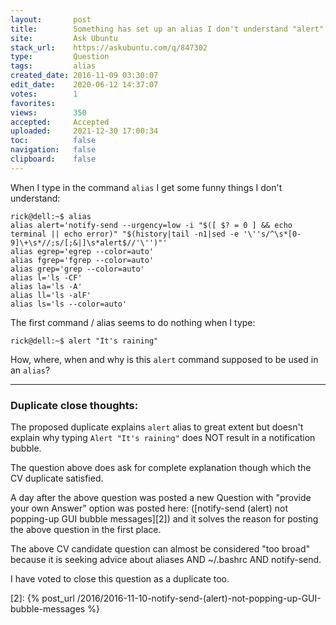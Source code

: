 ```yaml
---
layout:       post
title:        Something has set up an alias I don't understand "alert"
site:         Ask Ubuntu
stack_url:    https://askubuntu.com/q/847302
type:         Question
tags:         alias
created_date: 2016-11-09 03:30:07
edit_date:    2020-06-12 14:37:07
votes:        1
favorites:    
views:        350
accepted:     Accepted
uploaded:     2021-12-30 17:00:34
toc:          false
navigation:   false
clipboard:    false
---
```


When I type in the command `alias` I get some funny things I don't understand:

``` 
rick@dell:~$ alias
alias alert='notify-send --urgency=low -i "$([ $? = 0 ] && echo terminal || echo error)" "$(history|tail -n1|sed -e '\''s/^\s*[0-9]\+\s*//;s/[;&|]\s*alert$//'\'')"'
alias egrep='egrep --color=auto'
alias fgrep='fgrep --color=auto'
alias grep='grep --color=auto'
alias l='ls -CF'
alias la='ls -A'
alias ll='ls -alF'
alias ls='ls --color=auto'

```

The first command / alias seems to do nothing when I type:

``` 
rick@dell:~$ alert "It's raining"

```

How, where, when and why is this `alert` command supposed to be used in an `alias`?

----------

### Duplicate close thoughts:

The proposed duplicate explains `alert` alias to great extent but doesn't explain why typing `Alert "It's raining"` does NOT result in a notification bubble.

The question above does ask for complete explanation though which the CV duplicate satisfied.

A day after the above question was posted a new Question with "provide your own Answer" option was posted here: ([notify-send (alert) not popping-up GUI bubble messages][2]) and it solves the reason for posting the above question in the first place.

The above CV candidate question can almost be considered "too broad" because it is seeking advice about aliases AND ~/.bashrc AND notify-send.

I have voted to close this question as a duplicate too.


  [1]: https://askubuntu.com/questions/847294/why-is-sudo-colourless-when-user-is-colourful-for-ls-command
  [2]: {% post_url /2016/2016-11-10-notify-send-(alert)-not-popping-up-GUI-bubble-messages %}

